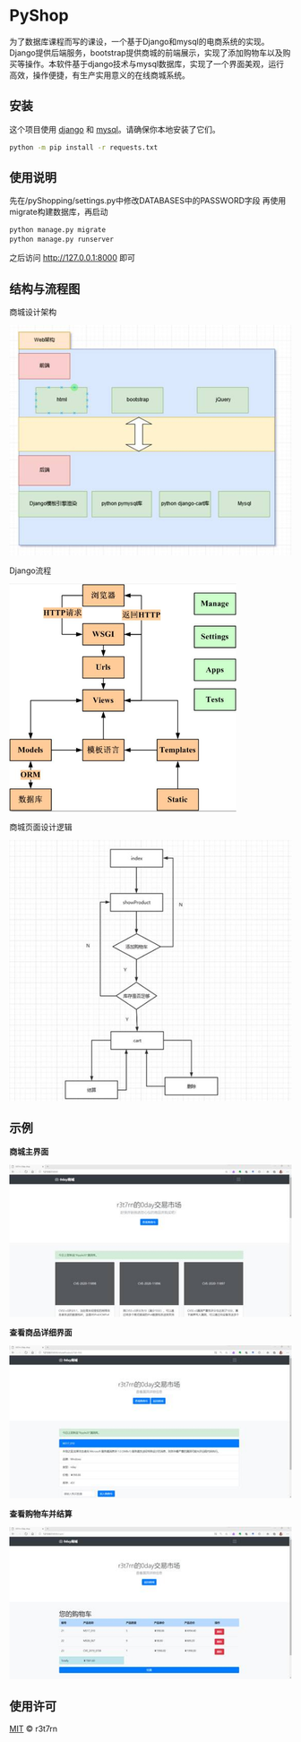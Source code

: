 # PyShop

为了数据库课程而写的课设，一个基于Django和mysql的电商系统的实现。Django提供后端服务，bootstrap提供商城的前端展示，实现了添加购物车以及购买等操作。本软件基于django技术与mysql数据库，实现了一个界面美观，运行高效，操作便捷，有生产实用意义的在线商城系统。

## 安装

这个项目使用 [django](https://www.djangoproject.com/) 和 [mysql](https://www.mysql.com/)。请确保你本地安装了它们。

```sh
python -m pip install -r requests.txt
```



## 使用说明
先在/pyShopping/settings.py中修改DATABASES中的PASSWORD字段
再使用migrate构建数据库，再启动

```sh
python manage.py migrate
python manage.py runserver
```

之后访问 http://127.0.0.1:8000 即可

## 结构与流程图

商城设计架构

![img](README.assets/clip_image002.jpg)

Django流程



   ![image](README.assets/clip_image003.png)



商城页面设计逻辑



![img](README.assets/clip_image005.jpg)



## 示例

**商城主界面**

![img](README.assets/clip_image002-1594181206221.jpg)

**查看商品详细界面**

![img](README.assets/clip_image004.jpg)

**查看购物车并结算**

![img](README.assets/clip_image006.jpg)

## 使用许可

[MIT](LICENSE) © r3t7rn